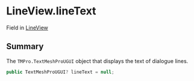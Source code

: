 # LineView.lineText

Field in [LineView](/docs/api/csharp/yarn.unity.legacy.lineview.md)

## Summary


The  `TMPro.TextMeshProUGUI`  object that displays the text of
dialogue lines.


```csharp
public TextMeshProUGUI? lineText = null;
```

